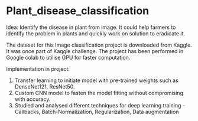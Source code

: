 # Plant_disease_classification
Idea: Identify the disease in plant from image. It could help farmers to identify the problem in plants and quickly work on solution to eradicate it.


The dataset for this Image classification project is downloaded from Kaggle. It was once part of Kaggle challenge.
The project has been performed in Google colab to utilise GPU for faster computation. 


Implementation in project:
1) Transfer learning to initiate model with pre-trained weights such as DenseNet121, ResNet50.
2) Custom CNN model to fasten the model fitting without compromising with accuracy.
3) Studied and analysed different techniques for deep learning training - Callbacks, Batch-Normalization, Regularization, Data augmentation
